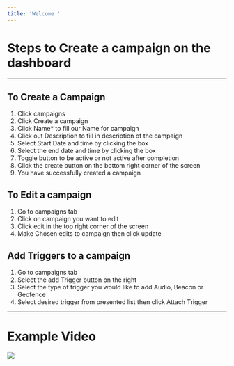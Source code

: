 ```yaml
---
title: 'Welcome '
---
```

# Steps to Create a campaign on the dashboard

---
To Create a Campaign 
---

1. Click campaigns
2. Click Create a campaign 
3. Click Name* to fill our Name for campaign 
4. Click out Description to fill in description of the campaign 
5. Select Start Date and time by clicking the box
6. Select the end date and time by clicking the box
7. Toggle button to be active or not active after completion  
8. Click the create button on the bottom right corner of the screen 
9. You have successfully created a campaign 

## To Edit a campaign 
1. Go to campaigns tab 
2. Click on campaign you want to edit 
3. Click edit in the top right corner of the screen 
4. Make Chosen edits to campaign then click update


## Add Triggers to a campaign 
1. Go to campaigns tab 
2. Select the add Trigger button on the right 
3. Select the type of trigger you would like to add Audio, Beacon or Geofence
4. Select desired trigger from presented list then click Attach Trigger 

---

# Example Video
[![](http://img.youtube.com/vi/-fRH7C46SkU/0.jpg)](http://www.youtube.com/watch?v=-fRH7C46SkU "Content Title")
